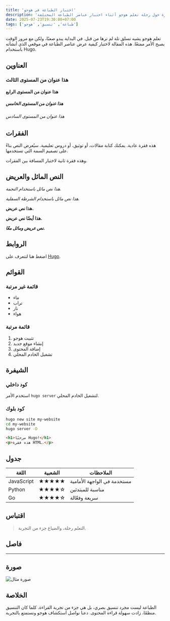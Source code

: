 ```yaml
---
title: 'اختبار الطباعة في هوجو'
description: 'مذكرة حول رحلة تعلم هوجو أثناء اختبار عناصر الطباعة المختلفة.'
date: 2025-07-23T19:30:00+07:00
tags: ['طباعة', 'تنسيق', 'هوجو']
---
```


تعلم هوجو يشبه تسلق تلة لم ترها من قبل. في البداية يبدو صعبًا، ولكن مع مرور الوقت يصبح الأمر ممتعًا. هذه المقالة لاختبار كيفية عرض عناصر الطباعة في موقعي الذي أنشأته باستخدام Hugo.

## العناوين

### هذا عنوان من المستوى الثالث

#### هذا عنوان من المستوى الرابع

##### هذا عنوان من المستوى الخامس

###### هذا عنوان من المستوى السادس

## الفقرات

هذه فقرة عادية. يمكنك كتابة مقالات، أو توثيق، أو دروس تعليمية. سيُعرض النص بناءً على تصميم السمة التي تستخدمها.

وهذه فقرة ثانية لاختبار المسافة بين الفقرات.

## النص المائل والعريض

_هذا نص مائل باستخدام النجمة._

_هذا نص مائل باستخدام الشرطة السفلية._

**هذا نص عريض.**

**هذا أيضًا نص عريض.**

**_نص عريض ومائل معًا._**

## الروابط

اضغط هنا لتتعرف على [Hugo](https://gohugo.io).

## القوائم

### قائمة غير مرتبة

- ماء
- تراب
- نار
- هواء

### قائمة مرتبة

1. تثبيت هوجو
2. إنشاء موقع جديد
3. إضافة المحتوى
4. تشغيل الخادم المحلي

## الشيفرة

### كود داخلي

استخدم الأمر `hugo server` لتشغيل الخادم المحلي.

### كود بلوك

```bash
hugo new site my-website
cd my-website
hugo server -D
```

```html
<h1>مرحبًا Hugo!</h1>
<p>هذه فقرة HTML.</p>
```

## جدول

| اللغة      | الشعبية | الملاحظات                   |
| ---------- | ------- | --------------------------- |
| JavaScript | ★★★★★   | مستخدمة في الواجهة الأمامية |
| Python     | ★★★★☆   | مناسبة للمبتدئين            |
| Go         | ★★★★☆   | سريعة وفعّالة               |

## اقتباس

> التعلم رحلة، والضياع جزء من التجربة.

## فاصل

---

## صورة

![صورة مثال](/images/default-image.webp)

## الخلاصة

الطباعة ليست مجرد تنسيق بصري، بل هي جزء من تجربة القراءة. كلما كان التنسيق منظمًا، زادت سهولة قراءة المحتوى. دعنا نواصل استكشاف هوجو ونستمتع بالتجربة.
